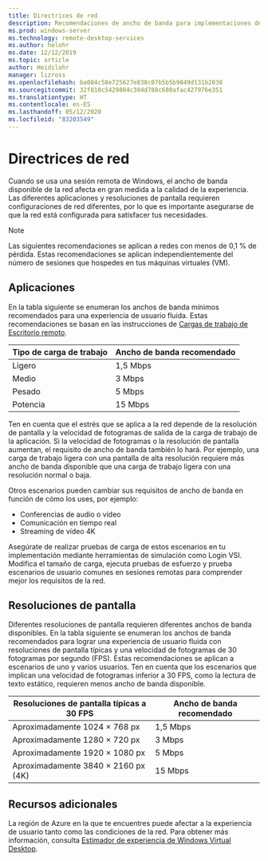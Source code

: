 ```yaml
---
title: Directrices de red
description: Recomendaciones de ancho de banda para implementaciones de Escritorio remoto.
ms.prod: windows-server
ms.technology: remote-desktop-services
ms.author: helohr
ms.date: 12/12/2019
ms.topic: article
author: Heidilohr
manager: lizross
ms.openlocfilehash: ba084c58e725627e838c07b5b5b9849d131b2038
ms.sourcegitcommit: 32f810c5429804c384d788c680afac427976e351
ms.translationtype: HT
ms.contentlocale: es-ES
ms.lasthandoff: 05/12/2020
ms.locfileid: "83203549"
---
```

# <a name="network-guidelines"></a>Directrices de red

Cuando se usa una sesión remota de Windows, el ancho de banda disponible de la red afecta en gran medida a la calidad de la experiencia. Las diferentes aplicaciones y resoluciones de pantalla requieren configuraciones de red diferentes, por lo que es importante asegurarse de que la red está configurada para satisfacer tus necesidades.

>[!NOTE]
>Las siguientes recomendaciones se aplican a redes con menos de 0,1 % de pérdida. Estas recomendaciones se aplican independientemente del número de sesiones que hospedes en tus máquinas virtuales (VM).

## <a name="applications"></a>Aplicaciones

En la tabla siguiente se enumeran los anchos de banda mínimos recomendados para una experiencia de usuario fluida. Estas recomendaciones se basan en las instrucciones de [Cargas de trabajo de Escritorio remoto](remote-desktop-workloads.md).

| Tipo de carga de trabajo   | Ancho de banda recomendado |
|-----------------|-----------------------|
| Ligero           | 1,5 Mbps              |
| Medio          | 3 Mbps                |
| Pesado           | 5 Mbps                |
| Potencia           | 15 Mbps               |

Ten en cuenta que el estrés que se aplica a la red depende de la resolución de pantalla y la velocidad de fotogramas de salida de la carga de trabajo de la aplicación. Si la velocidad de fotogramas o la resolución de pantalla aumentan, el requisito de ancho de banda también lo hará. Por ejemplo, una carga de trabajo ligera con una pantalla de alta resolución requiere más ancho de banda disponible que una carga de trabajo ligera con una resolución normal o baja.

Otros escenarios pueden cambiar sus requisitos de ancho de banda en función de cómo los uses, por ejemplo:

- Conferencias de audio o vídeo
- Comunicación en tiempo real
- Streaming de vídeo 4K

Asegúrate de realizar pruebas de carga de estos escenarios en tu implementación mediante herramientas de simulación como Login VSI. Modifica el tamaño de carga, ejecuta pruebas de esfuerzo y prueba escenarios de usuario comunes en sesiones remotas para comprender mejor los requisitos de la red.

## <a name="display-resolutions"></a>Resoluciones de pantalla

Diferentes resoluciones de pantalla requieren diferentes anchos de banda disponibles. En la tabla siguiente se enumeran los anchos de banda recomendados para lograr una experiencia de usuario fluida con resoluciones de pantalla típicas y una velocidad de fotogramas de 30 fotogramas por segundo (FPS). Estas recomendaciones se aplican a escenarios de uno y varios usuarios. Ten en cuenta que los escenarios que implican una velocidad de fotogramas inferior a 30 FPS, como la lectura de texto estático, requieren menos ancho de banda disponible.

| Resoluciones de pantalla típicas a 30 FPS    | Ancho de banda recomendado |
|------------------------------------------|-----------------------|
| Aproximadamente 1024 × 768 px                      | 1,5 Mbps              |
| Aproximadamente 1280 × 720 px                      | 3 Mbps                |
| Aproximadamente 1920 × 1080 px                     | 5 Mbps                |
| Aproximadamente 3840 × 2160 px (4K)                | 15 Mbps               |

## <a name="additional-resources"></a>Recursos adicionales

La región de Azure en la que te encuentres puede afectar a la experiencia de usuario tanto como las condiciones de la red. Para obtener más información, consulta [Estimador de experiencia de Windows Virtual Desktop](https://azure.microsoft.com/services/virtual-desktop/assessment/).
